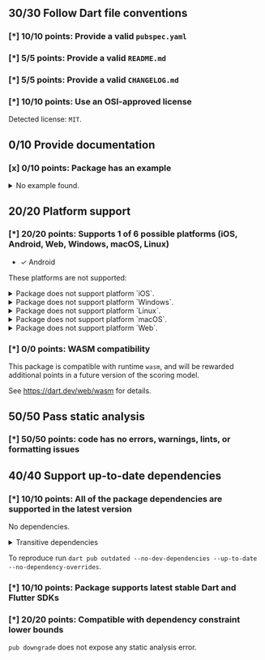 ## 30/30 Follow Dart file conventions

### [*] 10/10 points: Provide a valid `pubspec.yaml`

### [*] 5/5 points: Provide a valid `README.md`

### [*] 5/5 points: Provide a valid `CHANGELOG.md`

### [*] 10/10 points: Use an OSI-approved license

Detected license: `MIT`.


## 0/10 Provide documentation

### [x] 0/10 points: Package has an example

<details>
<summary>
No example found.
</summary>

See [package layout](https://dart.dev/tools/pub/package-layout#examples) guidelines on how to add an example.
</details>


## 20/20 Platform support

### [*] 20/20 points: Supports 1 of 6 possible platforms (iOS, **Android**, Web, Windows, macOS, Linux)

* ✓ Android


These platforms are not supported:

<details>
<summary>
Package does not support platform `iOS`.
</summary>

Because:
* `nsd_android` that declares support for platforms: `Android`.
</details>

<details>
<summary>
Package does not support platform `Windows`.
</summary>

Because:
* `nsd_android` that declares support for platforms: `Android`.
</details>

<details>
<summary>
Package does not support platform `Linux`.
</summary>

Because:
* `nsd_android` that declares support for platforms: `Android`.
</details>

<details>
<summary>
Package does not support platform `macOS`.
</summary>

Because:
* `nsd_android` that declares support for platforms: `Android`.
</details>

<details>
<summary>
Package does not support platform `Web`.
</summary>

Because:
* `nsd_android` that declares support for platforms: `Android`.
</details>

### [*] 0/0 points: WASM compatibility

This package is compatible with runtime `wasm`, and will be rewarded additional points in a future version of the scoring model.

See https://dart.dev/web/wasm for details.


## 50/50 Pass static analysis

### [*] 50/50 points: code has no errors, warnings, lints, or formatting issues


## 40/40 Support up-to-date dependencies

### [*] 10/10 points: All of the package dependencies are supported in the latest version

No dependencies.

<details><summary>Transitive dependencies</summary>

|Package|Constraint|Compatible|Latest|Notes|
|:-|:-|:-|:-|:-|
|[`characters`]|-|1.4.0|1.4.0||
|[`collection`]|-|1.19.1|1.19.1||
|[`material_color_utilities`]|-|0.11.1|0.13.0||
|[`meta`]|-|1.16.0|1.17.0||
|[`vector_math`]|-|2.2.0|2.2.0||
</details>

To reproduce run `dart pub outdated --no-dev-dependencies --up-to-date --no-dependency-overrides`.

[`characters`]: https://pub.dev/packages/characters
[`collection`]: https://pub.dev/packages/collection
[`material_color_utilities`]: https://pub.dev/packages/material_color_utilities
[`meta`]: https://pub.dev/packages/meta
[`vector_math`]: https://pub.dev/packages/vector_math

### [*] 10/10 points: Package supports latest stable Dart and Flutter SDKs

### [*] 20/20 points: Compatible with dependency constraint lower bounds

`pub downgrade` does not expose any static analysis error.
